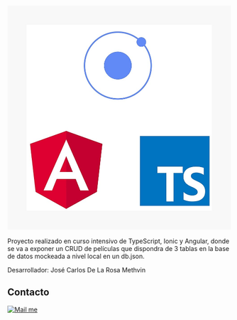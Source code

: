 ![alt text](Logos.jpg)

Proyecto realizado en curso intensivo de TypeScript, Ionic y Angular, donde se va a exponer un CRUD de películas que dispondra de 3 tablas en la base de datos mockeada a nivel local en un db.json.

Desarrollador: José Carlos De La Rosa Methvin

[gmail_logo]: https://user-images.githubusercontent.com/6497827/62424751-c1b85480-b6f0-11e9-97de-096c0a980829.png
[telegram_logo]: https://user-images.githubusercontent.com/6497827/57844175-2ac4b600-77ed-11e9-8488-f2d45efa7497.png
[gmail]: mailto:josemethvin@gmail.com?subject=Leyendo%20#Ecofriendly&body=Hi

## Contacto
[![Mail me][gmail_logo]][gmail]
